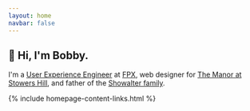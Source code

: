 ```yaml
---
layout: home
navbar: false
---
```


## 👋 Hi, I'm Bobby.

I'm a [User Experience Engineer](/what-i-do/) at [FPX](/portfolio/#fpx), web
designer for [The Manor at Stowers Hill](/portfolio/#the-manor-at-stowers-hill),
and father of the [Showalter family](/portfolio/#showalter-family-website).

{% include homepage-content-links.html %}